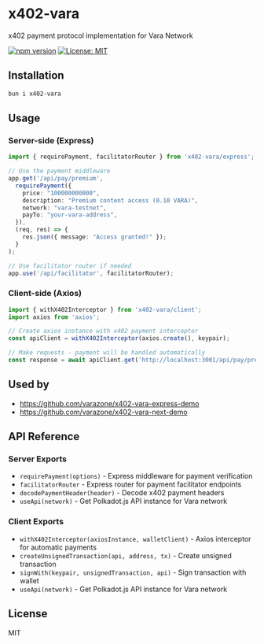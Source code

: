 # x402-vara

x402 payment protocol implementation for Vara Network

[![npm version](https://img.shields.io/npm/v/x402-vara.svg)](https://www.npmjs.com/package/x402-vara)
[![License: MIT](https://img.shields.io/badge/License-MIT-yellow.svg)](https://opensource.org/licenses/MIT)

## Installation

```bash
bun i x402-vara
```

## Usage

### Server-side (Express)

```typescript
import { requirePayment, facilitatorRouter } from 'x402-vara/express';

// Use the payment middleware
app.get('/api/pay/premium',
  requirePayment({
    price: "100000000000",
    description: "Premium content access (0.10 VARA)",
    network: "vara-testnet",
    payTo: "your-vara-address",
  }),
  (req, res) => {
    res.json({ message: "Access granted!" });
  }
);

// Use facilitator router if needed
app.use('/api/facilitator', facilitatorRouter);
```

### Client-side (Axios)

```typescript
import { withX402Interceptor } from 'x402-vara/client';
import axios from 'axios';

// Create axios instance with x402 payment interceptor
const apiClient = withX402Interceptor(axios.create(), keypair);

// Make requests - payment will be handled automatically
const response = await apiClient.get('http://localhost:3001/api/pay/premium');
```

## Used by

- https://github.com/varazone/x402-vara-express-demo
- https://github.com/varazone/x402-vara-next-demo

## API Reference

### Server Exports

- `requirePayment(options)` - Express middleware for payment verification
- `facilitatorRouter` - Express router for payment facilitator endpoints
- `decodePaymentHeader(header)` - Decode x402 payment headers
- `useApi(network)` - Get Polkadot.js API instance for Vara network

### Client Exports

- `withX402Interceptor(axiosInstance, walletClient)` - Axios interceptor for automatic payments
- `createUnsignedTransaction(api, address, tx)` - Create unsigned transaction
- `signWith(keypair, unsignedTransaction, api)` - Sign transaction with wallet
- `useApi(network)` - Get Polkadot.js API instance for Vara network

## License

MIT
